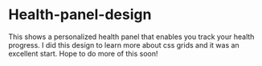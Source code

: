 # Health-panel-design
This shows a personalized health panel that enables you track your health progress.
I did this design to learn more about css grids and it was an excellent start. 
Hope to do more of this soon!
